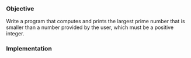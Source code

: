 ### Objective

Write a program that computes and prints the largest prime number that is smaller than a number provided by the user, which must be a positive integer.

### Implementation
